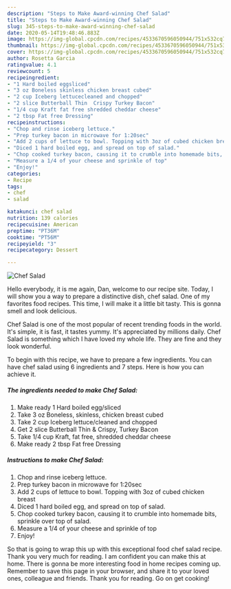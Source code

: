 ```yaml
---
description: "Steps to Make Award-winning Chef Salad"
title: "Steps to Make Award-winning Chef Salad"
slug: 345-steps-to-make-award-winning-chef-salad
date: 2020-05-14T19:48:46.883Z
image: https://img-global.cpcdn.com/recipes/4533670596050944/751x532cq70/chef-salad-recipe-main-photo.jpg
thumbnail: https://img-global.cpcdn.com/recipes/4533670596050944/751x532cq70/chef-salad-recipe-main-photo.jpg
cover: https://img-global.cpcdn.com/recipes/4533670596050944/751x532cq70/chef-salad-recipe-main-photo.jpg
author: Rosetta Garcia
ratingvalue: 4.1
reviewcount: 5
recipeingredient:
- "1 Hard boiled eggsliced"
- "3 oz Boneless skinless chicken breast cubed"
- "2 cup Iceberg lettucecleaned and chopped"
- "2 slice Butterball Thin  Crispy Turkey Bacon"
- "1/4 cup Kraft fat free shredded cheddar cheese"
- "2 tbsp Fat free Dressing"
recipeinstructions:
- "Chop and rinse iceberg lettuce."
- "Prep turkey bacon in microwave for 1:20sec"
- "Add 2 cups of lettuce to bowl. Topping with 3oz of cubed chicken breast"
- "Diced 1 hard boiled egg, and spread on top of salad."
- "Chop cooked turkey bacon, causing it to crumble into homemade bits, sprinkle over top of salad."
- "Measure a 1/4 of your cheese and sprinkle of top"
- "Enjoy!"
categories:
- Recipe
tags:
- chef
- salad

katakunci: chef salad 
nutrition: 139 calories
recipecuisine: American
preptime: "PT36M"
cooktime: "PT56M"
recipeyield: "3"
recipecategory: Dessert

---
```



![Chef Salad](https://img-global.cpcdn.com/recipes/4533670596050944/751x532cq70/chef-salad-recipe-main-photo.jpg)

Hello everybody, it is me again, Dan, welcome to our recipe site. Today, I will show you a way to prepare a distinctive dish, chef salad. One of my favorites food recipes. This time, I will make it a little bit tasty. This is gonna smell and look delicious.

Chef Salad is one of the most popular of recent trending foods in the world. It's simple, it is fast, it tastes yummy. It's appreciated by millions daily. Chef Salad is something which I have loved my whole life. They are fine and they look wonderful.




To begin with this recipe, we have to prepare a few ingredients. You can have chef salad using 6 ingredients and 7 steps. Here is how you can achieve it.

##### The ingredients needed to make Chef Salad:

1. Make ready 1 Hard boiled egg/sliced
1. Take 3 oz Boneless, skinless, chicken breast cubed
1. Take 2 cup Iceberg lettuce/cleaned and chopped
1. Get 2 slice Butterball Thin &amp; Crispy, Turkey Bacon
1. Take 1/4 cup Kraft, fat free, shredded cheddar cheese
1. Make ready 2 tbsp Fat free Dressing




##### Instructions to make Chef Salad:

1. Chop and rinse iceberg lettuce.
1. Prep turkey bacon in microwave for 1:20sec
1. Add 2 cups of lettuce to bowl. Topping with 3oz of cubed chicken breast
1. Diced 1 hard boiled egg, and spread on top of salad.
1. Chop cooked turkey bacon, causing it to crumble into homemade bits, sprinkle over top of salad.
1. Measure a 1/4 of your cheese and sprinkle of top
1. Enjoy!




So that is going to wrap this up with this exceptional food chef salad recipe. Thank you very much for reading. I am confident you can make this at home. There is gonna be more interesting food in home recipes coming up. Remember to save this page in your browser, and share it to your loved ones, colleague and friends. Thank you for reading. Go on get cooking!

